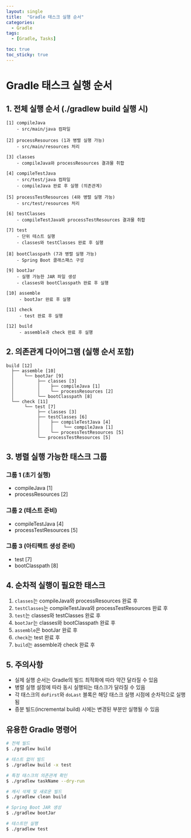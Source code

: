 ```yaml
---
layout: single
title:  "Gradle 태스크 실행 순서"
categories:
  - Gradle
tags:
  - [Gradle, Tasks]

toc: true
toc_sticky: true
---
```


# Gradle 태스크 실행 순서

## 1. 전체 실행 순서 (./gradlew build 실행 시)

```
[1] compileJava
    - src/main/java 컴파일
    
[2] processResources (1과 병렬 실행 가능)
    - src/main/resources 처리
    
[3] classes
    - compileJava와 processResources 결과물 취합
    
[4] compileTestJava
    - src/test/java 컴파일
    - compileJava 완료 후 실행 (의존관계)
    
[5] processTestResources (4와 병렬 실행 가능)
    - src/test/resources 처리
    
[6] testClasses
    - compileTestJava와 processTestResources 결과물 취합
    
[7] test
    - 단위 테스트 실행
    - classes와 testClasses 완료 후 실행
    
[8] bootClasspath (7과 병렬 실행 가능)
    - Spring Boot 클래스패스 구성
    
[9] bootJar
    - 실행 가능한 JAR 파일 생성
    - classes와 bootClasspath 완료 후 실행
    
[10] assemble
     - bootJar 완료 후 실행
    
[11] check
     - test 완료 후 실행
    
[12] build
     - assemble과 check 완료 후 실행
```

## 2. 의존관계 다이어그램 (실행 순서 포함)
```
build [12]
  ├── assemble [10]
  │    └── bootJar [9]
  │         ├── classes [3]
  │         │    ├── compileJava [1]
  │         │    └── processResources [2]
  │         └── bootClasspath [8]
  └── check [11]
       └── test [7]
            ├── classes [3]
            ├── testClasses [6]
            │    ├── compileTestJava [4]
            │    │    └── compileJava [1]
            │    └── processTestResources [5]
            └── processTestResources [5]
```

## 3. 병렬 실행 가능한 태스크 그룹

### 그룹 1 (초기 실행)
- compileJava [1]
- processResources [2]

### 그룹 2 (테스트 준비)
- compileTestJava [4]
- processTestResources [5]

### 그룹 3 (아티팩트 생성 준비)
- test [7]
- bootClasspath [8]

## 4. 순차적 실행이 필요한 태스크
1. `classes`는 compileJava와 processResources 완료 후
2. `testClasses`는 compileTestJava와 processTestResources 완료 후
3. `test`는 classes와 testClasses 완료 후
4. `bootJar`는 classes와 bootClasspath 완료 후
5. `assemble`은 bootJar 완료 후
6. `check`는 test 완료 후
7. `build`는 assemble과 check 완료 후

## 5. 주의사항
- 실제 실행 순서는 Gradle의 빌드 최적화에 따라 약간 달라질 수 있음
- 병렬 실행 설정에 따라 동시 실행되는 태스크가 달라질 수 있음
- 각 태스크의 `doFirst`와 `doLast` 블록은 해당 태스크 실행 시점에 순차적으로 실행됨
- 증분 빌드(incremental build) 시에는 변경된 부분만 실행될 수 있음

## 유용한 Gradle 명령어

```bash
# 전체 빌드
$ ./gradlew build

# 테스트 없이 빌드
$ ./gradlew build -x test

# 특정 태스크의 의존관계 확인
$ ./gradlew taskName --dry-run

# 캐시 삭제 및 새로운 빌드
$ ./gradlew clean build

# Spring Boot JAR 생성
$ ./gradlew bootJar

# 테스트만 실행
$ ./gradlew test
```